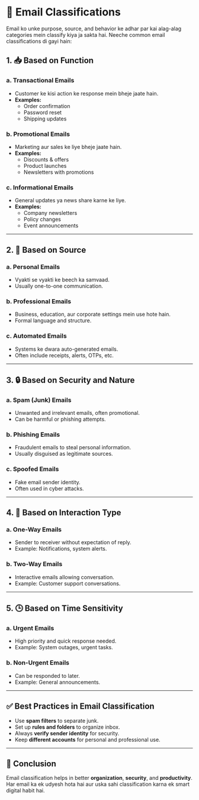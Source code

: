 # 📧 Email Classifications 

Email ko unke purpose, source, and behavior ke adhar par kai alag-alag categories mein classify kiya ja sakta hai. Neeche common email classifications di gayi hain:

## 1. 📥 Based on Function 
### a. **Transactional Emails**
- Customer ke kisi action ke response mein bheje jaate hain.
- **Examples:**
  - Order confirmation
  - Password reset
  - Shipping updates

### b. **Promotional Emails**
- Marketing aur sales ke liye bheje jaate hain.
- **Examples:**
  - Discounts & offers
  - Product launches
  - Newsletters with promotions

### c. **Informational Emails**
- General updates ya news share karne ke liye.
- **Examples:**
  - Company newsletters
  - Policy changes
  - Event announcements

---

## 2. 🧾 Based on Source 

### a. **Personal Emails**
- Vyakti se vyakti ke beech ka samvaad.
- Usually one-to-one communication.

### b. **Professional Emails**
- Business, education, aur corporate settings mein use hote hain.
- Formal language and structure.

### c. **Automated Emails**
- Systems ke dwara auto-generated emails.
- Often include receipts, alerts, OTPs, etc.

---

## 3. 🔒 Based on Security and Nature

### a. **Spam (Junk) Emails**
- Unwanted and irrelevant emails, often promotional.
- Can be harmful or phishing attempts.

### b. **Phishing Emails**
- Fraudulent emails to steal personal information.
- Usually disguised as legitimate sources.

### c. **Spoofed Emails**
- Fake email sender identity.
- Often used in cyber attacks.

---

## 4. 🔁 Based on Interaction Type

### a. **One-Way Emails**
- Sender to receiver without expectation of reply.
- Example: Notifications, system alerts.

### b. **Two-Way Emails**
- Interactive emails allowing conversation.
- Example: Customer support conversations.

---

## 5. 🕒 Based on Time Sensitivity

### a. **Urgent Emails**
- High priority and quick response needed.
- Example: System outages, urgent tasks.

### b. **Non-Urgent Emails**
- Can be responded to later.
- Example: General announcements.

---

## ✅ Best Practices in Email Classification

- Use **spam filters** to separate junk.
- Set up **rules and folders** to organize inbox.
- Always **verify sender identity** for security.
- Keep **different accounts** for personal and professional use.

---

## 📌 Conclusion

Email classification helps in better **organization**, **security**, and **productivity**. Har email ka ek udyesh hota hai aur uska sahi classification karna ek smart digital habit hai.

